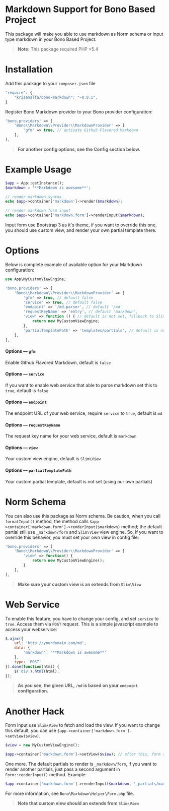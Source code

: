 # Markdown Support for Bono Based Project
This package will make you able to use markdown as Norm schema or input type markdown in your Bono Based Project.

> **Note:** This package required PHP >5.4

# Installation

Add this package to your `composer.json` file

```js
"require": {
    "krisanalfa/bono-markdown": "~0.0.1",
}
```

Register Bono Markdown provider to your Bono provider configuration:

```php
'bono.providers' => [
    'Bono\\Markdown\\Provider\\MarkdownProvider' => [
        'gfm' => true, // activate Github Flavored Markdown
    ],
],
```

> **For another config options, see the Config section below.**

# Example Usage

```php
$app = App::getInstance();
$markdown = '**Markdown is awesome**';

// render markdown syntax
echo $app->container['markdown']->render($markdown);

// render markdown form input
echo $app->container['markdown.form']->renderInput($markdown);
```

Input form use Bootstrap 3 as it's theme, if you want to override this one, you should use custom view,
and render your own partial template there.

# Options

Below is complete example of available option for your Markdown configuration:

```php
use App\MyCustomViewEngine;

'bono.providers' => [
    'Bono\\Markdown\\Provider\\MarkdownProvider' => [
        'gfm' => true, // default false
        'service' => true, // default false
        'endpoint' => '/md-parser', // default '/md'
        'requestKeyName' => 'entry', // default 'markdown',
        'view' => function () { // default is not set, fallback to Slim\View
            return new MyCustomViewEngine;
        },
        'partialTemplatePath' => 'templates/partials', // default is not set, using our own partials
    ],
],
```

#### Options –– `gfm`
Enable Github Flavored Markdown, default is `false`

#### Options –– `service`
If you want to enable web service that able to parse markdown set this to `true`, default is `false`

#### Options –– `endpoint`
The endpoint URL of your web service, require `service` to `true`, default is `md`


#### Options –– `requestKeyName`
The request key name for your web service, default is `markdown`

#### Options –– `view`
Your custom view engine, default is `Slim\View`

#### Options –– `partialTemplatePath`
Your custom partial template, default is not set (using our own partials)

# Norm Schema
You can also use this package as Norm schema. Be caution, when you call `formatInput()` method, the
method calls `$app->container['markdown.form']->renderInput($markdown)` method; the default
partial still use `_markdown/form` and `Slim\View` view engine. So, if you want to override this
behavior, you must set your own view in config file:

```php
'bono.providers' => [
    'Bono\\Markdown\\Provider\\MarkdownProvider' => [
        'view' => function() {
            return new MyCustomViewEngine();
        }
    ],
],
```

> **Make sure your custom view is an extends from `Slim\View`**

# Web Service
To enable this feature, you have to change your config, and set `service` to `true`. Access them via `POST`
request. This is a simple javascript example to access your webservice:

```js
$.ajax({
    url: 'http://yourdomain.com/md',
    data: {
        'markdown': '**Markdown is awesome**'
    },
    type: 'POST'
}).done(function(html) {
    $('div').html(html);
});
```

> **As you see, the given URL, `/md` is based on your `endpoint` configuration.**

# Another Hack

Form input use `Slim\View` to fetch and load the view. If you want to change this default, you can use
`$app->container['markdown.form']->setView($view)`.

```php
$view = new MyCustomViewEngine();

$app->container['markdown.form']->setView($view); // after this, form should use your custom view engine
```

One more. The default partials to render is `_markdown/form`, if you want to render another partials,
just pass a second argument in `Form::renderInput()` method. Example:

```php
$app->container['markdown.form']->renderInput($markdown, '_partials/markdown');
```

For more information, see `Bono\Markdown\Helper\Form.php` file.

> **Note that custom view should an extends from `Slim\View`**
